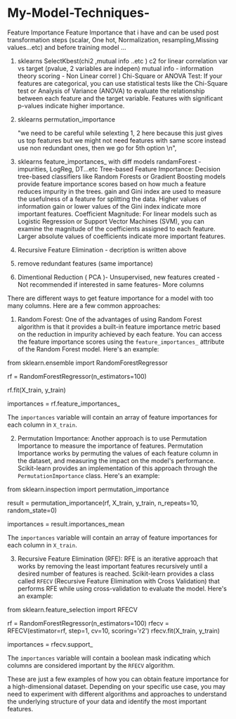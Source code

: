 # My-Model-Techniques-
Feature Importance
Feature Importance that i have  and can be used post transformation steps (scalar, One hot, Normalization, resampling,Missing values...etc) and before training model ...

1. sklearns SelectKbest(chi2 ,mutual info ..etc ) c2 for linear correlation var vs target (pvalue, 2 variables are indepen)
  mutual info - information theory scoring - Non Linear correl )
Chi-Square or ANOVA Test: If your features are categorical, you can use statistical tests like the Chi-Square test or Analysis of Variance (ANOVA) to evaluate the relationship between each feature and the target variable. Features with significant p-values indicate higher importance.
  
3. sklearns permutation_importance

      "we need to be careful while selexting 1, 2 here because this just gives us top features but we might not need features with same score instead use non redundant ones, then we go for 5th option \n", 

4. sklearns feature_importances_ with diff models  randamForest - impurities, LogReg, DT...etc
Tree-based Feature Importance: Decision tree-based classifiers like Random Forests or Gradient Boosting models provide feature importance scores based on how much a feature reduces impurity in the trees. gain and Gini index are used to measure the usefulness of a feature for splitting the data. Higher values of information gain or lower values of the Gini index indicate more important features.
Coefficient Magnitude: For linear models such as Logistic Regression or Support Vector Machines (SVM), you can examine the magnitude of the coefficients assigned to each feature. Larger absolute values of coefficients indicate more important features.

6. Recursive Feature Elimination  - decription is written above 

7. remove redundant features (same importance)

5. Dimentional Reduction (  PCA )- Unsupervised, new features created - Not recommended if interested in same features- More columns 



There are different ways to get feature importance for a model with too many columns. Here are a few common approaches:

1. Random Forest: One of the advantages of using Random Forest algorithm is that it provides a built-in feature importance metric based on the reduction in impurity achieved by each feature. You can access the feature importance scores using the `feature_importances_` attribute of the Random Forest model. Here's an example:


from sklearn.ensemble import RandomForestRegressor

rf = RandomForestRegressor(n_estimators=100)

rf.fit(X_train, y_train)

importances = rf.feature_importances_

The `importances` variable will contain an array of feature importances for each column in `X_train`.

2. Permutation Importance: Another approach is to use Permutation Importance to measure the importance of features. Permutation Importance works by permuting the values of each feature column in the dataset, and measuring the impact on the model's performance. Scikit-learn provides an implementation of this approach through the `PermutationImportance` class. Here's an example:


from sklearn.inspection import permutation_importance

result = permutation_importance(rf, X_train, y_train, n_repeats=10, random_state=0)

importances = result.importances_mean

The `importances` variable will contain an array of feature importances for each column in `X_train`.

3. Recursive Feature Elimination (RFE): RFE is an iterative approach that works by removing the least important features recursively until a desired number of features is reached. Scikit-learn provides a class called `RFECV` (Recursive Feature Elimination with Cross Validation) that performs RFE while using cross-validation to evaluate the model. Here's an example:


from sklearn.feature_selection import RFECV

rf = RandomForestRegressor(n_estimators=100)
rfecv = RFECV(estimator=rf, step=1, cv=10, scoring='r2')
rfecv.fit(X_train, y_train)

importances = rfecv.support_

The `importances` variable will contain a boolean mask indicating which columns are considered important by the `RFECV` algorithm.

These are just a few examples of how you can obtain feature importance for a high-dimensional dataset. Depending on your specific use case, you may need to experiment with different algorithms and approaches to understand the underlying structure of your data and identify the most important features.
